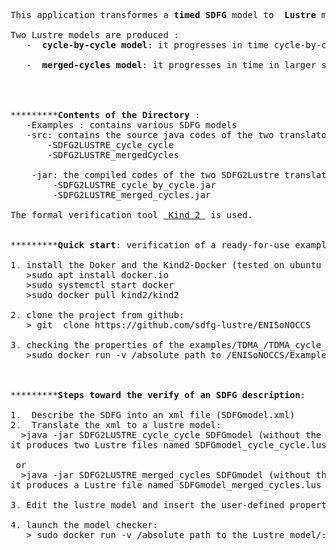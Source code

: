 <!--The timed synchronous dataflow graph <b>SDFG</b> model is a graphical model of computation that allows concurrency between processes.
Lustre is a declarative synchronous language developed to model and verify reactive systems. -->
<pre> 
This application transformes a <b>timed SDFG</b> model to <b> Lustre</b> models. <br>
Two Lustre models are produced :
   -  <b>cycle-by-cycle model</b>: it progresses in time cycle-by-cycle. <br>
   -  <b>merged-cycles model</b>: it progresses in time in larger steps.<br>



*********<b>Contents of the Directory </b>:
   -Examples : contains various SDFG models 
   -src: contains the source java codes of the two translators
       -SDFG2LUSTRE_cycle_cycle
       -SDFG2LUSTRE_mergedCycles

    -jar: the compiled codes of the two SDFG2Lustre translators
        -SDFG2LUSTRE_cycle_by_cycle.jar 
        -SDFG2LUSTRE_merged_cycles.jar

The formal verification tool <a href="https://kind2-mc.github.io/kind2/"> Kind 2 </a> is used.


*********<b>Quick start</b>: verification of a ready-for-use example (verification of the Lustre model of the TDMA spec: TDMA.lus):

1. install the Doker and the Kind2-Docker (tested on ubuntu 16.04):
   >sudo apt install docker.io
   >sudo systemctl start docker
   >sudo docker pull kind2/kind2

2. clone the project from github:
   > git  clone https://github.com/sdfg-lustre/ENISoNOCCS 

3. checking the properties of the examples/TDMA_/TDMA_cycle_by_cycle_verif
   >sudo docker run -v /absolute path to /ENISoNOCCS/Examples/TDMA_/:/lus kind2/kind2 /lus/TDMA.lus



*********<b>Steps toward the verify of an SDFG description</b>:

1.  Describe the SDFG into an xml file (SDFGmodel.xml)
2.  Translate the xml to a lustre model:
  >java -jar SDFG2LUSTRE_cycle_cycle SDFGmodel (without the .xml extension)
it produces two Lustre files named SDFGmodel_cycle_cycle.lus and SDFGmodel_untimed.lus

 or 
  >java -jar SDFG2LUSTRE_merged_cycles SDFGmodel (without the .xml extension)
it produces a Lustre file named SDFGmodel_merged_cycles.lus

3. Edit the lustre model and insert the user-defined properties and assertions

4. launch the model checker:
   > sudo docker run -v /absolute path to the Lustre model/:/lus kind2/kind2    /lus/SDFGmodel.lus

</pre> 
